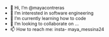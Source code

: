 - 👋 Hi, I’m @mayacontreras
- 👀 I’m interested in software engineering
- 🌱 I’m currently learning how to code
- 💞️ I’m looking to collaborate on ...
- 📫 How to reach me: insta- maya_messina24

<!---
mayacontreras/mayacontreras is a ✨ special ✨ repository because its `README.md` (this file) appears on your GitHub profile.
You can click the Preview link to take a look at your changes.
--->

